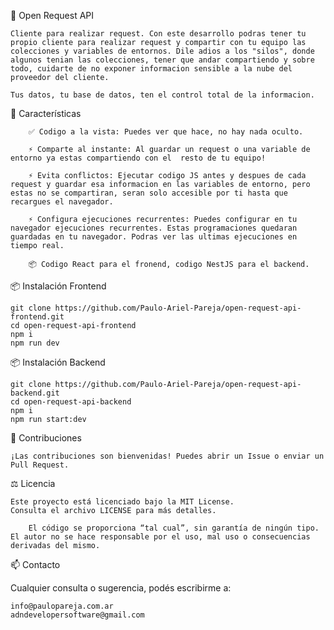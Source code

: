🚀 Open Request API

    Cliente para realizar request. Con este desarrollo podras tener tu propio cliente para realizar request y compartir con tu equipo las colecciones y variables de entornos. Dile adios a los "silos", donde algunos tenian las colecciones, tener que andar compartiendo y sobre todo, cuidarte de no exponer informacion sensible a la nube del proveedor del cliente.

    Tus datos, tu base de datos, ten el control total de la informacion.



🧰 Características
```
    ✅ Codigo a la vista: Puedes ver que hace, no hay nada oculto.

    ⚡ Comparte al instante: Al guardar un request o una variable de entorno ya estas compartiendo con el  resto de tu equipo!

    ⚡ Evita conflictos: Ejecutar codigo JS antes y despues de cada request y guardar esa informacion en las variables de entorno, pero estas no se compartiran, seran solo accesible por ti hasta que recargues el navegador.

    ⚡ Configura ejecuciones recurrentes: Puedes configurar en tu navegador ejecuciones recurrentes. Estas programaciones quedaran guardadas en tu navegador. Podras ver las ultimas ejecuciones en tiempo real.

    📦 Codigo React para el fronend, codigo NestJS para el backend.
```
📦 Instalación Frontend
```
git clone https://github.com/Paulo-Ariel-Pareja/open-request-api-frontend.git
cd open-request-api-frontend
npm i
npm run dev
````
📦 Instalación Backend
```
git clone https://github.com/Paulo-Ariel-Pareja/open-request-api-backend.git
cd open-request-api-backend
npm i
npm run start:dev
````
🤝 Contribuciones
````
¡Las contribuciones son bienvenidas! Puedes abrir un Issue o enviar un Pull Request.
````
⚖️ Licencia
````
Este proyecto está licenciado bajo la MIT License.
Consulta el archivo LICENSE para más detalles.

    El código se proporciona “tal cual”, sin garantía de ningún tipo. El autor no se hace responsable por el uso, mal uso o consecuencias derivadas del mismo.
````
📫 Contacto

Cualquier consulta o sugerencia, podés escribirme a:
````
info@paulopareja.com.ar
adndevelopersoftware@gmail.com
````